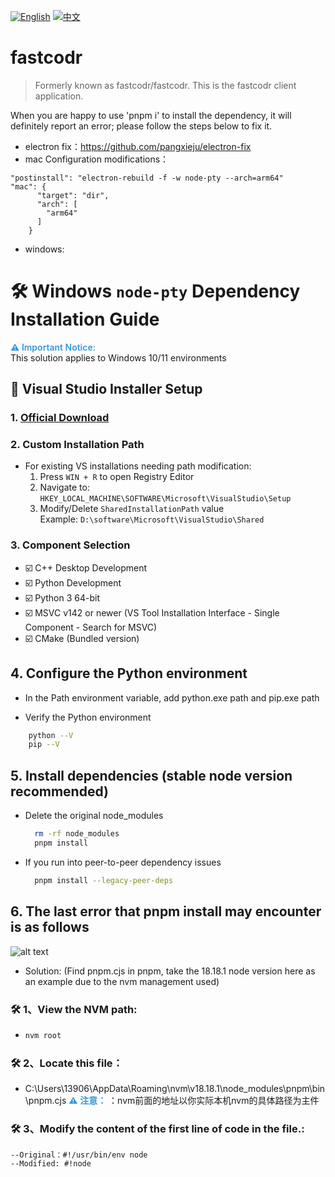 [![English](https://img.shields.io/badge/README-English-494cad.svg)](https://github.com/fastcodr/fastcodr/blob/main/apps/fastcodr-client/README.md) [![中文](https://img.shields.io/badge/README-中文-494cad.svg)](https://github.com/fastcodr/fastcodr/blob/main/apps/fastcodr-client/docs/README.zh.md) 

# fastcodr

> Formerly known as fastcodr/fastcodr. This is the fastcodr client application.

When you are happy to use 'pnpm i' to install the dependency, it will definitely report an error; please follow the steps below to fix it.

- electron fix：https://github.com/pangxieju/electron-fix
- mac Configuration modifications：

```
"postinstall": "electron-rebuild -f -w node-pty --arch=arm64"
"mac": {
      "target": "dir",
      "arch": [
        "arm64"
      ]
    }
```

- windows:

# 🛠️ Windows `node-pty` Dependency Installation Guide 

<span style="color: #3498db; font-weight: 600;">⚠️ Important Notice:</span>  
This solution applies to Windows 10/11 environments

## 🚀 Visual Studio Installer Setup

### 1. [Official Download](https://visualstudio.microsoft.com/zh-hans/downloads/)

### 2. Custom Installation Path
- For existing VS installations needing path modification:
  1. Press `WIN + R` to open Registry Editor
  2. Navigate to:  
     `HKEY_LOCAL_MACHINE\SOFTWARE\Microsoft\VisualStudio\Setup`
  3. Modify/Delete `SharedInstallationPath` value  
     Example: `D:\software\Microsoft\VisualStudio\Shared`

### 3. Component Selection

  - ☑️ C++ Desktop Development
  - ☑️ Python Development
  - ☑️ Python 3 64-bit
  - ☑️ MSVC v142 or newer (VS Tool Installation Interface - Single Component - Search for MSVC)
  - ☑️ CMake (Bundled version)

## 4. Configure the Python environment

* &#x20; In the Path environment variable, add python.exe path and pip.exe path

* Verify the Python environment
```bash
    python --V
    pip --V
```

## 5. Install dependencies (stable node version recommended)
* Delete the original node_modules
  ```bash
    rm -rf node_modules
    pnpm install
  ```
* If you run into peer-to-peer dependency issues
  ```bash
    pnpm install --legacy-peer-deps
  ```
## 6. The last error that pnpm install may encounter is as follows
![alt text](./docs/error.png)
  - Solution: (Find pnpm.cjs in pnpm, take the 18.18.1 node version here as an example due to the nvm management used)
  ### 🛠️ 1、View the NVM path:
  - ```bash
    nvm root
    
  ### 🛠️ 2、Locate this file：
  - C:\Users\13906\AppData\Roaming\nvm\v18.18.1\node_modules\pnpm\bin\pnpm.cjs
    <span style="color: #3498db; font-weight: 600;">⚠️ 注意：</span> ：nvm前面的地址以你实际本机nvm的具体路径为主件
  
  ###  🛠️ 3、Modify the content of the first line of code in the file.:
    --Original：#!/usr/bin/env node
    --Modified: #!node